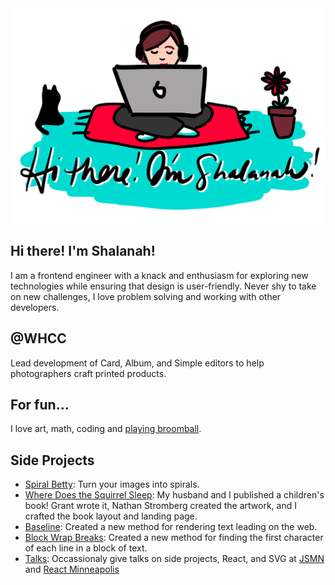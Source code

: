 <img src="https://github.com/shalanah/shalanah/blob/master/shalanah.png?raw=true" />

## Hi there! I'm Shalanah!
I am a frontend engineer with a knack and enthusiasm for exploring new technologies while ensuring that design is user-friendly. Never shy to take on new challenges, I love problem solving and working with other developers.

## @WHCC
Lead development of Card, Album, and Simple editors to help photographers craft printed products. 

## For fun...

I love art, math, coding and [playing broomball](https://youtu.be/jXegEec5dC8?t=1973).

## Side Projects

- [Spiral Betty](spiralbetty.com): Turn your images into spirals.
- [Where Does the Squirrel Sleep](wheredoesthesquirrelsleep.com): My husband and I published a children's book! Grant wrote it, Nathan Stromberg created the artwork, and I crafted the book layout and landing page.
- [Baseline](https://shalanah.github.io/baseline/): Created a new method for rendering text leading on the web.
- [Block Wrap Breaks](https://github.com/shalanah/block-wrap-breaks): Created a new method for finding the first character of each line in a block of text.
- [Talks](https://github.com/shalanah/talks): Occassionaly give talks on side projects, React, and SVG at [JSMN](https://www.meetup.com/JavaScriptMN/) and [React Minneapolis](https://www.meetup.com/React-Minneapolis-Meetup/)


<!--
**shalanah/shalanah** is a ✨ _special_ ✨ repository because its `README.md` (this file) appears on your GitHub profile.

Here are some ideas to get you started:

- 🔭 I’m currently working on ...
- 🌱 I’m currently learning ...
- 👯 I’m looking to collaborate on ...
- 🤔 I’m looking for help with ...
- 💬 Ask me about ...
- 📫 How to reach me: ...
- 😄 Pronouns: ...
- ⚡ Fun fact: ...
-->
